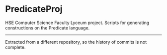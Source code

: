 # PredicateProj
HSE Computer Science Faculty Lyceum project.
Scripts for generating constructions on the Predicate language.
<hr>
Extracted from a different repository, so the history of commits is not complete.

